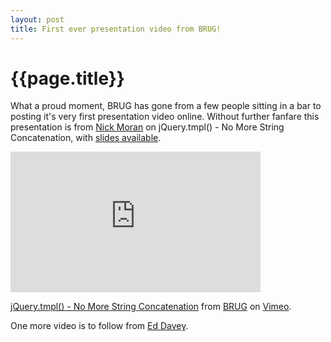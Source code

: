 ```yaml
---
layout: post
title: First ever presentation video from BRUG!
---
```


# {{page.title}}

What a proud moment, BRUG has gone from a few people sitting in a bar to posting it's very first presentation video online. Without further fanfare this presentation is from [Nick Moran](http://skilldrick.co.uk/) on jQuery.tmpl() - No More String Concatenation, with [slides available](http://skilldrick.co.uk/tmpl).

<iframe src="http://player.vimeo.com/video/19563938" width="400" height="225" frameborder="0"></iframe><p><a href="http://vimeo.com/19563938">jQuery.tmpl() - No More String Concatenation</a> from <a href="http://vimeo.com/brug">BRUG</a> on <a href="http://vimeo.com">Vimeo</a>.</p>

One more video is to follow from [Ed Davey](http://www.entangledbank.co.uk/).

